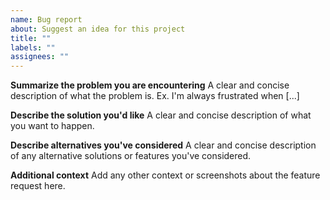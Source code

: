 ```yaml
---
name: Bug report
about: Suggest an idea for this project
title: ""
labels: ""
assignees: ""
---
```


**Summarize the problem you are encountering**
A clear and concise description of what the problem is. Ex. I'm always frustrated when [...]

**Describe the solution you'd like**
A clear and concise description of what you want to happen.

**Describe alternatives you've considered**
A clear and concise description of any alternative solutions or features you've considered.

**Additional context**
Add any other context or screenshots about the feature request here.
